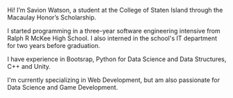 Hi! I’m Savion Watson, a student at the College of Staten Island through the Macaulay Honor’s Scholarship. 

I started programming in a three-year software engineering intensive from Ralph R McKee High School. I also interned in the school's IT department for two years before graduation. 

I have experience in Bootsrap, Python for Data Science and Data Structures, C++ and Unity. 

I'm currently specializing in Web Development, but am also passionate for Data Science and Game Development.  
